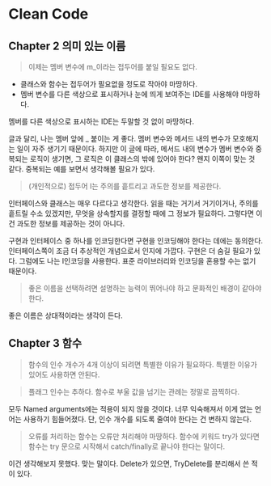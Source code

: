# Clean Code

## Chapter 2 의미 있는 이름

> 이제는 멤버 변수에 m_이라는 접두어를 붙일 필요도 없다.

- 클래스와 함수는 접두어가 필요없을 정도로 작아야 마땅하다.
- 멤버 변수를 다른 색상으로 표시하거나 눈에 띄게 보여주는 IDE를 사용해야 마땅하다.

멤버를 다른 색상으로 표시하는 IDE는 두말할 것 없이 마땅하다.

글과 달리, 나는 멤버 앞에 _ 붙이는 게 좋다. 멤버 변수와 메서드 내의 변수가 모호해지는 일이 자주 생기기 때문이다. 하지만 이 글에 따라, 메서드 내의 변수가 멤버 변수와 중복되는 로직이 생기면, 그 로직은 이 클래스의 밖에 있어야 한다? 왠지 이쪽이 맞는 것 같다. 중복되는 예를 보면서 생각해볼 필요가 있다.

> (개인적으로) 접두어 I는 주의를 흩트리고 과도한 정보를 제공한다.

인터페이스와 클래스는 매우 다르다고 생각한다. 읽을 때는 거기서 거기이거나, 주의를 흩트릴 수소 있겠지만, 무엇을 상속할지를 결정할 때에 그 정보가 필요하다. 그렇다면 이건 과도한 정보를 제공하는 것이 아니다.

구현과 인터페이스 중 하나를 인코딩한다면 구현을 인코딩해야 한다는 데에는 동의한다. 인터페이스쪽이 조금 더 추상적인 개념으로서 인지에 가깝다. 구현은 더 숨길 필요가 있다. 그럼에도 나는 I인코딩을 사용한다. 표준 라이브러리와 인코딩을 혼용할 수는 없기 때문이다.

> 좋은 이름을 선택하려면 설명하는 능력이 뛰어나야 하고 문화적인 배경이 같아야 한다.

좋은 이름은 상대적이라는 생각이 든다.

## Chapter 3 함수

> 함수의 인수 개수가 4개 이상이 되려면 특별한 이유가 필요하다. 특별한 이유가 있어도 사용하면 안된다.

> 플래그 인수는 추하다. 함수로 부울 값을 넘기는 관례는 정말로 끔찍하다.

모두 Named arguments에는 적용이 되지 않을 것이다. 너무 익숙해져서 이게 없는 언어는 사용하기 힘들어졌다. 단, 인수 개수를 되도록 줄여야 한다는 건 변하지 않는다.

> 오류를 처리하는 함수는 오류만 처리해야 마땅하다. 함수에 키워드 try가 있다면 함수는 try 문으로 시작해서 catch/finally로 끝나야 한다는 말이다.

이건 생각해보지 못했다. 맞는 말이다. Delete가 있으면, TryDelete를 분리해서 쓴 적이 있다.